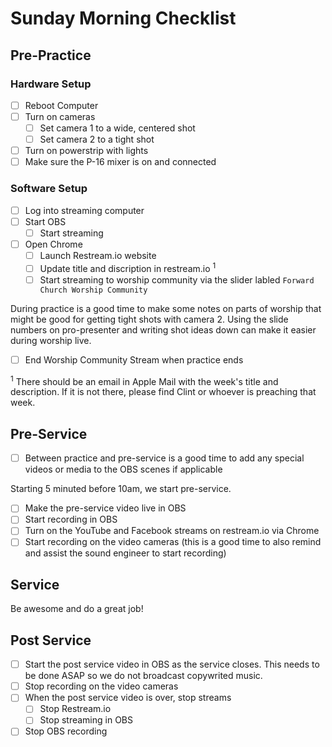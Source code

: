 # Sunday Morning Checklist

## Pre-Practice

### Hardware Setup

- [ ] Reboot Computer
- [ ] Turn on cameras
  - [ ] Set camera 1 to a wide, centered shot
  - [ ] Set camera 2 to a tight shot
- [ ] Turn on powerstrip with lights
- [ ] Make sure the P-16 mixer is on and connected

### Software Setup

- [ ] Log into streaming computer
- [ ] Start OBS
  - [ ] Start streaming
- [ ] Open Chrome
  - [ ] Launch Restream.io website
  - [ ] Update title and discription in restream.io <sup>1</sup>
  - [ ] Start streaming to worship community via the slider labled `Forward Church Worship Community`

During practice is a good time to make some notes on parts of worship that might be good for getting tight shots with camera 2.  Using the slide numbers on pro-presenter and writing shot ideas down can make it easier during worship live.

- [ ] End Worship Community Stream when practice ends

<sup>1</sup> There should be an email in Apple Mail with the week's title and description. If it is not there, please find Clint or whoever is preaching that week.

## Pre-Service

- [ ] Between practice and pre-service is a good time to add any special videos or media to the OBS scenes if applicable

Starting 5 minuted before 10am, we start pre-service.

- [ ] Make the pre-service video live in OBS
- [ ] Start recording in OBS
- [ ] Turn on the YouTube and Facebook streams on restream.io via Chrome
- [ ] Start recording on the video cameras (this is a good time to also remind and assist the sound engineer to start recording)

## Service

Be awesome and do a great job!

## Post Service

- [ ] Start the post service video in OBS as the service closes.  This needs to be done ASAP so we do not broadcast copywrited music.
- [ ] Stop recording on the video cameras
- [ ] When the post service video is over, stop streams
  - [ ] Stop Restream.io
  - [ ] Stop streaming in OBS
- [ ] Stop OBS recording
